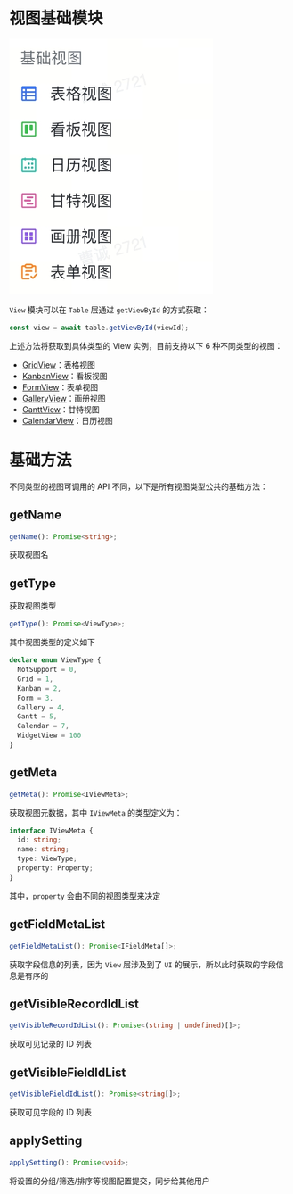 # 视图基础模块

![](../../../image/all-view-type.png)

`View` 模块可以在 `Table` 层通过 `getViewById` 的方式获取：
```typescript
const view = await table.getViewById(viewId);
```

上述方法将获取到具体类型的 View 实例，目前支持以下 6 种不同类型的视图：
- [GridView](./grid.md)：表格视图
- [KanbanView](./kanban.md)：看板视图
- [FormView](./form.md)：表单视图
- [GalleryView](./gallery.md)：画册视图
- [GanttView](./gantt.md)：甘特视图
- [CalendarView](./calendar.md)：日历视图

# 基础方法
不同类型的视图可调用的 API 不同，以下是所有视图类型公共的基础方法：

## getName
```typescript
getName(): Promise<string>;
```
获取视图名

## getType
获取视图类型
```typescript
getType(): Promise<ViewType>;
```
其中视图类型的定义如下
```typescript
declare enum ViewType {
  NotSupport = 0,
  Grid = 1,
  Kanban = 2,
  Form = 3,
  Gallery = 4,
  Gantt = 5,
  Calendar = 7,
  WidgetView = 100
}
```

## getMeta
```typescript
getMeta(): Promise<IViewMeta>;
```
获取视图元数据，其中 `IViewMeta` 的类型定义为：
```typescript
interface IViewMeta {
  id: string;
  name: string;
  type: ViewType;
  property: Property;
}
```
其中，`property` 会由不同的视图类型来决定

## getFieldMetaList
```typescript
getFieldMetaList(): Promise<IFieldMeta[]>;
```
获取字段信息的列表，因为 `View` 层涉及到了 `UI` 的展示，所以此时获取的字段信息是有序的

## getVisibleRecordIdList
```typescript
getVisibleRecordIdList(): Promise<(string | undefined)[]>;
```
获取可见记录的 ID 列表

## getVisibleFieldIdList
```typescript
getVisibleFieldIdList(): Promise<string[]>;
```
获取可见字段的 ID 列表

## applySetting
```typescript
applySetting(): Promise<void>;
```
将设置的分组/筛选/排序等视图配置提交，同步给其他用户
